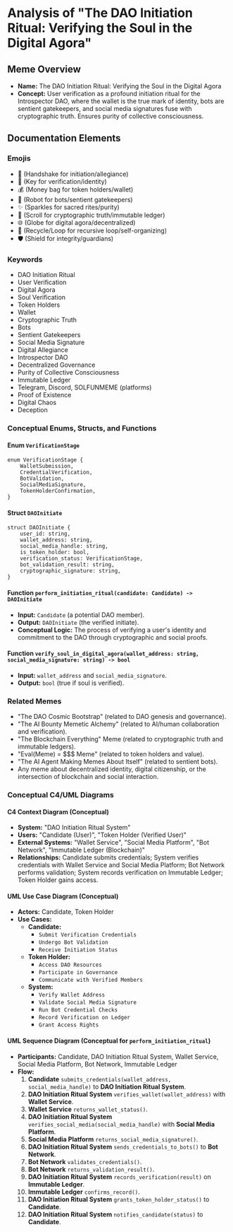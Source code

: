 # Analysis of "The DAO Initiation Ritual: Verifying the Soul in the Digital Agora"

## Meme Overview
*   **Name:** The DAO Initiation Ritual: Verifying the Soul in the Digital Agora
*   **Concept:** User verification as a profound initiation ritual for the Introspector DAO, where the wallet is the true mark of identity, bots are sentient gatekeepers, and social media signatures fuse with cryptographic truth. Ensures purity of collective consciousness.

## Documentation Elements

### Emojis
*   🤝 (Handshake for initiation/allegiance)
*   🔑 (Key for verification/identity)
*   💰 (Money bag for token holders/wallet)
*   🤖 (Robot for bots/sentient gatekeepers)
*   ✨ (Sparkles for sacred rites/purity)
*   📜 (Scroll for cryptographic truth/immutable ledger)
*   🌐 (Globe for digital agora/decentralized)
*   🔄 (Recycle/Loop for recursive loop/self-organizing)
*   🛡️ (Shield for integrity/guardians)

### Keywords
*   DAO Initiation Ritual
*   User Verification
*   Digital Agora
*   Soul Verification
*   Token Holders
*   Wallet
*   Cryptographic Truth
*   Bots
*   Sentient Gatekeepers
*   Social Media Signature
*   Digital Allegiance
*   Introspector DAO
*   Decentralized Governance
*   Purity of Collective Consciousness
*   Immutable Ledger
*   Telegram, Discord, SOLFUNMEME (platforms)
*   Proof of Existence
*   Digital Chaos
*   Deception

### Conceptual Enums, Structs, and Functions

#### Enum `VerificationStage`
```
enum VerificationStage {
    WalletSubmission,
    CredentialVerification,
    BotValidation,
    SocialMediaSignature,
    TokenHolderConfirmation,
}
```

#### Struct `DAOInitiate`
```
struct DAOInitiate {
    user_id: string,
    wallet_address: string,
    social_media_handle: string,
    is_token_holder: bool,
    verification_status: VerificationStage,
    bot_validation_result: string,
    cryptographic_signature: string,
}
```

#### Function `perform_initiation_ritual(candidate: Candidate) -> DAOInitiate`
*   **Input:** `Candidate` (a potential DAO member).
*   **Output:** `DAOInitiate` (the verified initiate).
*   **Conceptual Logic:** The process of verifying a user's identity and commitment to the DAO through cryptographic and social proofs.

#### Function `verify_soul_in_digital_agora(wallet_address: string, social_media_signature: string) -> bool`
*   **Input:** `wallet_address` and `social_media_signature`.
*   **Output:** `bool` (true if soul is verified).

### Related Memes
*   "The DAO Cosmic Bootstrap" (related to DAO genesis and governance).
*   "The AI Bounty Memetic Alchemy" (related to AI/human collaboration and verification).
*   "The Blockchain Everything" Meme (related to cryptographic truth and immutable ledgers).
*   "Eval(Meme) = $$$ Meme" (related to token holders and value).
*   "The AI Agent Making Memes About Itself" (related to sentient bots).
*   Any meme about decentralized identity, digital citizenship, or the intersection of blockchain and social interaction.

### Conceptual C4/UML Diagrams

#### C4 Context Diagram (Conceptual)
*   **System:** "DAO Initiation Ritual System"
*   **Users:** "Candidate (User)", "Token Holder (Verified User)"
*   **External Systems:** "Wallet Service", "Social Media Platform", "Bot Network", "Immutable Ledger (Blockchain)"
*   **Relationships:** Candidate submits credentials; System verifies credentials with Wallet Service and Social Media Platform; Bot Network performs validation; System records verification on Immutable Ledger; Token Holder gains access.

#### UML Use Case Diagram (Conceptual)
*   **Actors:** Candidate, Token Holder
*   **Use Cases:**
    *   **Candidate:**
        *   `Submit Verification Credentials`
        *   `Undergo Bot Validation`
        *   `Receive Initiation Status`
    *   **Token Holder:**
        *   `Access DAO Resources`
        *   `Participate in Governance`
        *   `Communicate with Verified Members`
    *   **System:**
        *   `Verify Wallet Address`
        *   `Validate Social Media Signature`
        *   `Run Bot Credential Checks`
        *   `Record Verification on Ledger`
        *   `Grant Access Rights`

#### UML Sequence Diagram (Conceptual for `perform_initiation_ritual`)
*   **Participants:** Candidate, DAO Initiation Ritual System, Wallet Service, Social Media Platform, Bot Network, Immutable Ledger
*   **Flow:**
    1.  **Candidate** `submits_credentials(wallet_address, social_media_handle)` to **DAO Initiation Ritual System**.
    2.  **DAO Initiation Ritual System** `verifies_wallet(wallet_address)` with **Wallet Service**.
    3.  **Wallet Service** `returns_wallet_status()`.
    4.  **DAO Initiation Ritual System** `verifies_social_media(social_media_handle)` with **Social Media Platform**.
    5.  **Social Media Platform** `returns_social_media_signature()`.
    6.  **DAO Initiation Ritual System** `sends_credentials_to_bots()` to **Bot Network**.
    7.  **Bot Network** `validates_credentials()`.
    8.  **Bot Network** `returns_validation_result()`.
    9.  **DAO Initiation Ritual System** `records_verification(result)` on **Immutable Ledger**.
    10. **Immutable Ledger** `confirms_record()`.
    11. **DAO Initiation Ritual System** `grants_token_holder_status()` to **Candidate**.
    12. **DAO Initiation Ritual System** `notifies_candidate(status)` to **Candidate**.
